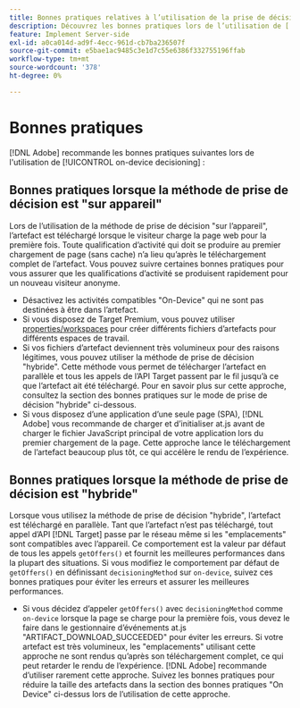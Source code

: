 ```yaml
---
title: Bonnes pratiques relatives à l’utilisation de la prise de décision sur l’appareil
description: Découvrez les bonnes pratiques lors de l’utilisation de [!UICONTROL on-device decisioning] dans [!DNL Adobe Target]
feature: Implement Server-side
exl-id: a0ca014d-ad9f-4ecc-961d-cb7ba236507f
source-git-commit: e5bae1ac9485c3e1d7c55e6386f332755196ffab
workflow-type: tm+mt
source-wordcount: '378'
ht-degree: 0%

---
```


# Bonnes pratiques

[!DNL Adobe] recommande les bonnes pratiques suivantes lors de l&#39;utilisation de [!UICONTROL on-device decisioning] :

## Bonnes pratiques lorsque la méthode de prise de décision est &quot;sur appareil&quot;

Lors de l’utilisation de la méthode de prise de décision &quot;sur l’appareil&quot;, l’artefact est téléchargé lorsque le visiteur charge la page web pour la première fois. Toute qualification d’activité qui doit se produire au premier chargement de page (sans cache) n’a lieu qu’après le téléchargement complet de l’artefact. Vous pouvez suivre certaines bonnes pratiques pour vous assurer que les qualifications d’activité se produisent rapidement pour un nouveau visiteur anonyme.

* Désactivez les activités compatibles &quot;On-Device&quot; qui ne sont pas destinées à être dans l’artefact.
* Si vous disposez de Target Premium, vous pouvez utiliser [properties/workspaces](https://experienceleague.adobe.com/docs/target/using/administer/manage-users/enterprise/property-channel.html?lang=fr) pour créer différents fichiers d’artefacts pour différents espaces de travail.
* Si vos fichiers d’artefact deviennent très volumineux pour des raisons légitimes, vous pouvez utiliser la méthode de prise de décision &quot;hybride&quot;. Cette méthode vous permet de télécharger l’artefact en parallèle et tous les appels de l’API Target passent par le fil jusqu’à ce que l’artefact ait été téléchargé. Pour en savoir plus sur cette approche, consultez la section des bonnes pratiques sur le mode de prise de décision &quot;hybride&quot; ci-dessous.
* Si vous disposez d’une application d’une seule page (SPA), [!DNL Adobe] vous recommande de charger et d’initialiser at.js avant de charger le fichier JavaScript principal de votre application lors du premier chargement de la page. Cette approche lance le téléchargement de l’artefact beaucoup plus tôt, ce qui accélère le rendu de l’expérience.

## Bonnes pratiques lorsque la méthode de prise de décision est &quot;hybride&quot;

Lorsque vous utilisez la méthode de prise de décision &quot;hybride&quot;, l’artefact est téléchargé en parallèle. Tant que l’artefact n’est pas téléchargé, tout appel d’API [!DNL Target] passe par le réseau même si les &quot;emplacements&quot; sont compatibles avec l’appareil. Ce comportement est la valeur par défaut de tous les appels `getOffers()` et fournit les meilleures performances dans la plupart des situations. Si vous modifiez le comportement par défaut de `getOffers()` en définissant `decisioningMethod` sur `on-device`, suivez ces bonnes pratiques pour éviter les erreurs et assurer les meilleures performances.

* Si vous décidez d’appeler `getOffers()` avec `decisioningMethod` comme `on-device` lorsque la page se charge pour la première fois, vous devez le faire dans le gestionnaire d’événements at.js &quot;ARTIFACT_DOWNLOAD_SUCCEEDED&quot; pour éviter les erreurs. Si votre artefact est très volumineux, les &quot;emplacements&quot; utilisant cette approche ne sont rendus qu’après son téléchargement complet, ce qui peut retarder le rendu de l’expérience. [!DNL Adobe] recommande d’utiliser rarement cette approche. Suivez les bonnes pratiques pour réduire la taille des artefacts dans la section des bonnes pratiques &quot;On Device&quot; ci-dessus lors de l’utilisation de cette approche.
